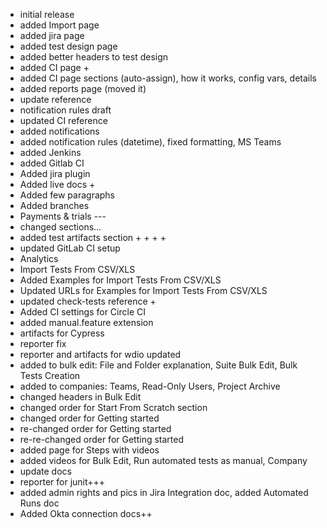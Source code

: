 * initial release
* added Import page
* added jira page
* added test design page
* added better headers to test design
* added CI page +
* added CI page sections (auto-assign), how it works, config vars, details
* added reports page (moved it)
* update reference
* notification rules draft
* updated CI reference
* added notifications
* added notification rules (datetime), fixed formatting, MS Teams
* added Jenkins
* added Gitlab CI
* Added jira plugin
* Added live docs +
* Added few paragraphs
* Added branches
* Payments & trials ---
* changed sections...
* added test artifacts section + + + +
* updated GitLab CI setup
* Analytics
* Import Tests From CSV/XLS 
* Added Examples for Import Tests From CSV/XLS 
* Updated URLs for Examples for Import Tests From CSV/XLS 
* updated check-tests reference +
* Added CI settings for Circle CI
* added manual.feature extension
* artifacts for Cypress
* reporter fix
* reporter and artifacts for wdio updated
* added to bulk edit: File and Folder explanation, Suite Bulk Edit, Bulk Tests Creation
* added to companies: Teams, Read-Only Users, Project Archive
* changed headers in Bulk Edit
* changed order for Start From Scratch section
* changed order for Getting started
* re-changed order for Getting started
* re-re-changed order for Getting started
* added page for Steps with videos
* added videos for Bulk Edit, Run automated tests as manual, Company
* update docs
* reporter for junit+++
* added admin rights and pics in Jira Integration doc, added Automated Runs doc
* Added Okta connection docs++
